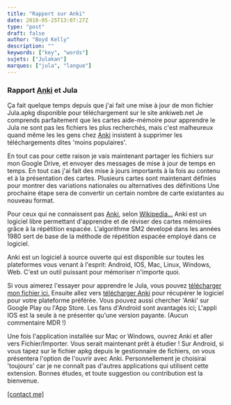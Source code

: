 ```yaml
---
title: "Rapport sur Anki"
date: 2018-05-25T13:07:27Z
type: "post"
draft: false
author: "Boyd Kelly"
description: ""
keywords: ["key", "words"]
sujets: ["Julakan"]
marques: ["jula", "langue"]
---
```


### Rapport [Anki](http://apps.ankiweb.net) et Jula

Ça fait quelque temps depuis que j'ai fait une mise à jour de mon fichier Jula.apkg disponible pour téléchargement sur le site ankiweb.net Je comprends parfaitement que les cartes aide-mémoire pour apprendre le Jula ne sont pas les fichiers les plus recherchés, mais c'est malheureux quand même les les gens chez [Anki](http://apps.ankiweb.net) insistent à supprimer les téléchargements dites 'moins populaires'. 

<!--more-->


En tout cas pour cette raison je vais maintenant partager les fichiers sur mon Google Drive, et envoyer des messages de mise à jour de temps en temps. En tout cas j'ai fait des mise à jours importants à la fois au contenu et à la présentation des cartes. Plusieurs cartes sont maintenant définies pour montrer des variations nationales ou alternatives des définitions Une prochaine étape sera de convertir un certain nombre de carte existantes au nouveau format. 

Pour ceux qui ne connaissent pas [Anki](http://apps.ankiweb.net), selon [Wikipedia...](http://fr.wikipedia.org) Anki est un logiciel libre permettant d'apprendre et de réviser des cartes mémoires grâce à la répétition espacée. L'algorithme SM2 developé dans les années 1980 sert de base de la méthode de répétition espacée employé dans ce logiciel.

Anki est un logiciel à source ouverte qui est disponible sur toutes les plateformes vous venant à l'esprit: Android, IOS, Mac, Linux, Windows, Web. C'est un outil puissant pour mémoriser n'importe quoi.

Si vous aimerez l'essayer pour apprendre le Jula, vous pouvez [télécharger mon fichier ici.](http://bit.ly/2sb0jMw) Ensuite allez vers [télécharger Anki](https://apps.ankiweb.net/#download) pour récupérer le logiciel pour votre plateforme préférée. Vous pouvez aussi chercher 'Anki' sur Google Play ou l'App Store. Les fans d'Android sont avantagés ici; L'appli IOS est la seule à ne présenter qu'une version payante. (Aucun commentaire MDR !)

Une fois l'application installée sur Mac or Windows, ouvrez Anki et aller vers Fichier/Importer. Vous serait maintenant prêt à étudier ! Sur Android, si vous tapez sur le fichier apkg depuis le gestionnaire de fichiers, on vous présentera l'option de l'ouvrir avec Anki. Personnellement je choisirai 'toujours' car je ne connaît pas d'autres applications qui utilisent cette extension. Bonnes études, et toute suggestion ou contribution est la bienvenue.

[[contact me]](/fr/contact)

